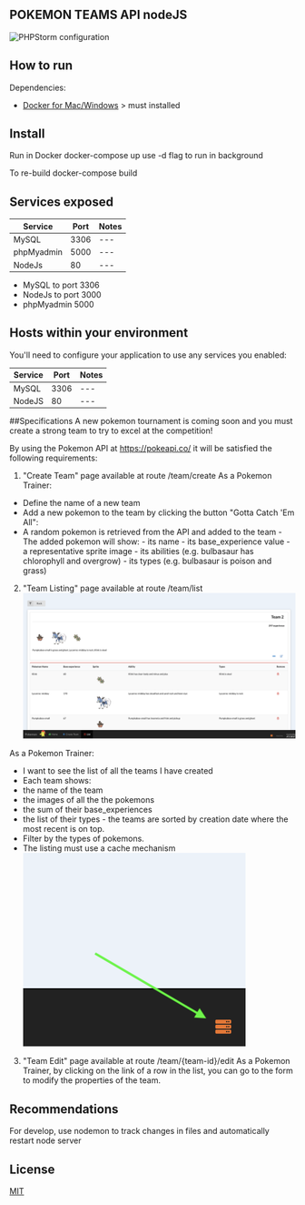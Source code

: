 ## POKEMON TEAMS API nodeJS
 
 ![PHPStorm configuration](node/assets/img/media/rd0.png)
 
 
  ## How to run
 
 Dependencies:
 
   * [Docker for Mac/Windows](https://www.docker.com/get-started) > must installed
 
  ## Install 
  Run in Docker
 docker-compose up
  use -d flag to run in background
  
  To re-build
 docker-compose build
 
 
 
 ## Services exposed
 
 | Service | Port | Notes |
 | --- | --- | --- |
 | MySQL | 3306 | --- |
 | phpMyadmin | 5000 | --- |
   NodeJs| 80 | ---
 
   * MySQL to port 3306
   * NodeJs to port 3000 
   * phpMyadmin 5000 
   
   
   ## Hosts within your environment
   
   You'll need to configure your application to use any services you enabled:
   
   | Service | Port | Notes |
   | --- | --- | --- |
   | MySQL | 3306 | --- |
   | NodeJS | 80 | --- |



##Specifications
A new pokemon tournament is coming soon and you must create a strong team to try to excel at the competition!

By using the Pokemon API at https://pokeapi.co/ it will be satisfied the following requirements:
1) "Create Team" page available at route /team/create
As a Pokemon Trainer:
- Define the name of a new team
- Add a new pokemon to the team by clicking the button "Gotta Catch 'Em All":
- A random pokemon is retrieved from the API and added to the team
		- The added pokemon will show:
			- its name
			- its base_experience value
			- a representative sprite image
			- its abilities (e.g. bulbasaur has chlorophyll and overgrow)
			- its types (e.g. bulbasaur is poison and grass)
2) "Team Listing" page available at route /team/list
![PHPStorm configuration](node/assets/img/media/rd1.png)

As a Pokemon Trainer:
- I want to see the list of all the teams I have created
- Each team shows:
- the name of the team
- the images of all the the pokemons
- the sum of their base_experiences
- the list of their types
		- the teams are sorted by creation date where the most recent is on top.
- Filter by the types of pokemons.
- The listing must use a cache mechanism
![PHPStorm configuration](node/assets/img/media/rd2.png)

3) "Team Edit" page available at route /team/{team-id}/edit
As a Pokemon Trainer, by clicking on the link of a row in the list, you can go to the form to modify the properties of the team.





## Recommendations

For develop, use nodemon to track changes in files and 
automatically restart node server

## License
[MIT](/LICENSE)